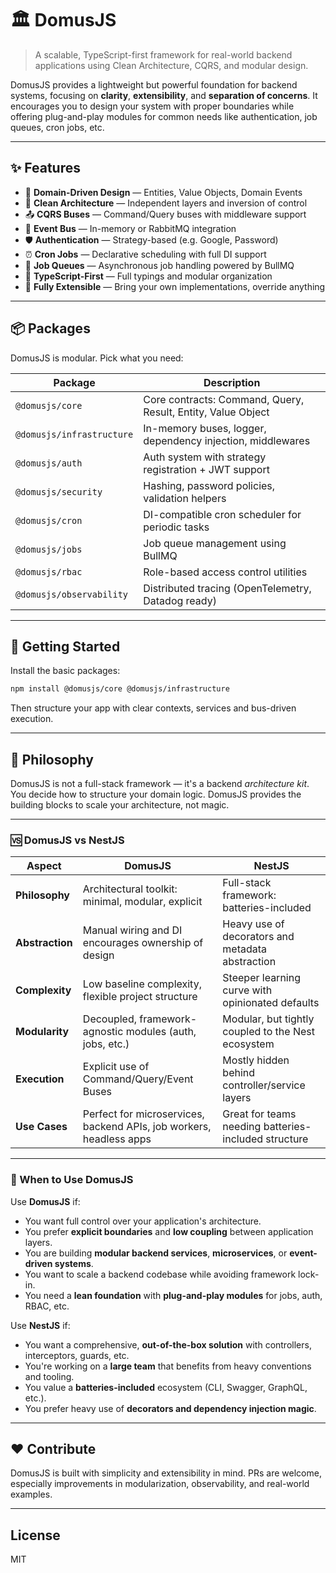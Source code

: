 # 🏛 DomusJS

> A scalable, TypeScript-first framework for real-world backend applications using Clean Architecture, CQRS, and modular design.


DomusJS provides a lightweight but powerful foundation for backend systems, focusing on **clarity**, **extensibility**, and **separation of concerns**. It encourages you to design your system with proper boundaries while offering plug-and-play modules for common needs like authentication, job queues, cron jobs, etc.


---

## ✨ Features

- 🧱 **Domain-Driven Design** — Entities, Value Objects, Domain Events
- 🧠 **Clean Architecture** — Independent layers and inversion of control
- 📤 **CQRS Buses** — Command/Query buses with middleware support
- 📡 **Event Bus** — In-memory or RabbitMQ integration
- 🛡️ **Authentication** — Strategy-based (e.g. Google, Password)
- ⏰ **Cron Jobs** — Declarative scheduling with full DI support
- 🧵 **Job Queues** — Asynchronous job handling powered by BullMQ
- 🧪 **TypeScript-First** — Full typings and modular organization
- 🧩 **Fully Extensible** — Bring your own implementations, override anything

---

## 📦 Packages

DomusJS is modular. Pick what you need:

| Package                   | Description                                                   |
|---------------------------|---------------------------------------------------------------|
| `@domusjs/core`           | Core contracts: Command, Query, Result, Entity, Value Object |
| `@domusjs/infrastructure` | In-memory buses, logger, dependency injection, middlewares   |
| `@domusjs/auth`           | Auth system with strategy registration + JWT support         |
| `@domusjs/security`       | Hashing, password policies, validation helpers               |
| `@domusjs/cron`           | DI-compatible cron scheduler for periodic tasks              |
| `@domusjs/jobs`           | Job queue management using BullMQ                            |
| `@domusjs/rbac`           | Role-based access control utilities                          |
| `@domusjs/observability`  | Distributed tracing (OpenTelemetry, Datadog ready)           |

---

## 🚀 Getting Started

Install the basic packages:

```bash
npm install @domusjs/core @domusjs/infrastructure
```

Then structure your app with clear contexts, services and bus-driven execution.

---

## 🧠 Philosophy

DomusJS is not a full-stack framework — it's a backend *architecture kit*.  
You decide how to structure your domain logic. DomusJS provides the building blocks to scale your architecture, not magic.

---

### 🆚 DomusJS vs NestJS

| Aspect             | **DomusJS**                                                             | **NestJS**                                                       |
|--------------------|-------------------------------------------------------------------------|------------------------------------------------------------------|
| **Philosophy**     | Architectural toolkit: minimal, modular, explicit                      | Full-stack framework: batteries-included                         |
| **Abstraction**    | Manual wiring and DI encourages ownership of design                    | Heavy use of decorators and metadata abstraction                 |
| **Complexity**     | Low baseline complexity, flexible project structure                    | Steeper learning curve with opinionated defaults                 |
| **Modularity**     | Decoupled, framework-agnostic modules (auth, jobs, etc.)               | Modular, but tightly coupled to the Nest ecosystem               |
| **Execution**      | Explicit use of Command/Query/Event Buses                              | Mostly hidden behind controller/service layers                   |
| **Use Cases**      | Perfect for microservices, backend APIs, job workers, headless apps    | Great for teams needing batteries-included structure             |

---

### 🧩 When to Use DomusJS

Use **DomusJS** if:

- You want full control over your application's architecture.
- You prefer **explicit boundaries** and **low coupling** between application layers.
- You are building **modular backend services**, **microservices**, or **event-driven systems**.
- You want to scale a backend codebase while avoiding framework lock-in.
- You need a **lean foundation** with **plug-and-play modules** for jobs, auth, RBAC, etc.

Use **NestJS** if:

- You want a comprehensive, **out-of-the-box solution** with controllers, interceptors, guards, etc.
- You're working on a **large team** that benefits from heavy conventions and tooling.
- You value a **batteries-included** ecosystem (CLI, Swagger, GraphQL, etc.).
- You prefer heavy use of **decorators and dependency injection magic**.

---

## ❤️ Contribute

DomusJS is built with simplicity and extensibility in mind. PRs are welcome, especially improvements in modularization, observability, and real-world examples.

---

## License

MIT